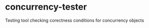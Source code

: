concurrency-tester
==================

Testing tool checking corectness conditions for concurrency objects
